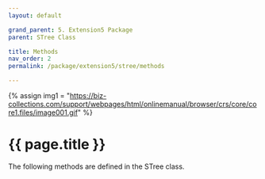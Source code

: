```yaml
---
layout: default

grand_parent: 5. Extension5 Package
parent: STree Class

title: Methods
nav_order: 2
permalink: /package/extension5/stree/methods

---
```

{% assign img1 = "https://biz-collections.com/support/webpages/html/onlinemanual/browser/crs/core/core1.files/image001.gif" %}


# {{ page.title }}

The following methods are defined in the STree class.
